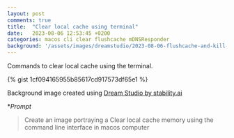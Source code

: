 ```yaml
---
layout: post
comments: true
title:  "Clear local cache using terminal"
date:   2023-08-06 12:53:45 +0200
categories: macos cli clear flushcache mDNSResponder
background: '/assets/images/dreamstudio/2023-08-06-flushcache-and-kill-mDNSResponder.jpg'
---
```


Commands to clear local cache using the terminal.

{% gist 1cf094165955b85617cd917573df65e1 %}

Background image created using [Dream Studio by stability.ai](https://dreamstudio.ai)

**Prompt*

> Create an image portraying a Clear local cache memory using the command line interface in macos computer
